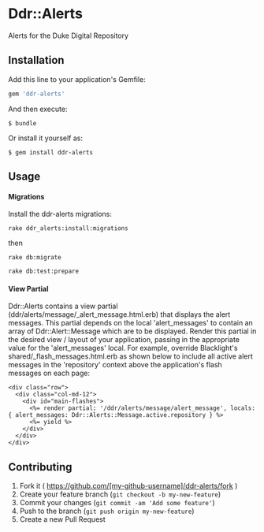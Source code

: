 # Ddr::Alerts

Alerts for the Duke Digital Repository

## Installation

Add this line to your application's Gemfile:

```ruby
gem 'ddr-alerts'
```

And then execute:

    $ bundle

Or install it yourself as:

    $ gem install ddr-alerts

## Usage

#### Migrations

Install the ddr-alerts migrations:

    rake ddr_alerts:install:migrations

then

    rake db:migrate

    rake db:test:prepare

#### View Partial

Ddr::Alerts contains a view partial (ddr/alerts/message/_alert_message.html.erb) that displays the alert messages.  This partial depends on
the local 'alert_messages' to contain an array of Ddr::Alert::Message which are to be displayed.  Render this partial in the desired
view / layout of your application, passing in the appropriate value for the 'alert_messages' local.  For example, override Blacklight's
shared/_flash_messages.html.erb as shown below to include all active alert messages in the 'repository' context above the application's
flash messages on each page:

```
<div class="row">
  <div class="col-md-12">
    <div id="main-flashes">
	  <%= render partial: '/ddr/alerts/message/alert_message', locals: { alert_messages: Ddr::Alerts::Message.active.repository } %>
      <%= yield %>
    </div>
  </div>
</div>
```

## Contributing

1. Fork it ( https://github.com/[my-github-username]/ddr-alerts/fork )
2. Create your feature branch (`git checkout -b my-new-feature`)
3. Commit your changes (`git commit -am 'Add some feature'`)
4. Push to the branch (`git push origin my-new-feature`)
5. Create a new Pull Request
